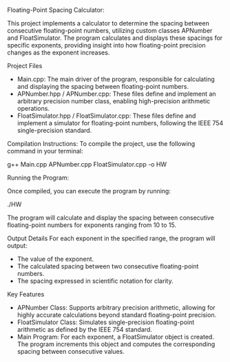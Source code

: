 Floating-Point Spacing Calculator:


This project implements a calculator to determine the spacing between consecutive floating-point numbers, utilizing custom classes APNumber and FloatSimulator. The program calculates and displays these spacings for specific exponents, providing insight into how floating-point precision changes as the exponent increases.

Project Files
- Main.cpp: The main driver of the program, responsible for calculating and displaying the spacing between floating-point numbers.
- APNumber.hpp / APNumber.cpp: These files define and implement an arbitrary precision number class, enabling high-precision arithmetic operations.
- FloatSimulator.hpp / FloatSimulator.cpp: These files define and implement a simulator for floating-point numbers, following the IEEE 754 single-precision standard.

Compilation Instructions:
To compile the project, use the following command in your terminal:

g++ Main.cpp APNumber.cpp FloatSimulator.cpp -o HW

Running the Program:

Once compiled, you can execute the program by running:

./HW

The program will calculate and display the spacing between consecutive floating-point numbers for exponents ranging from 10 to 15.

Output Details
For each exponent in the specified range, the program will output:
- The value of the exponent.
- The calculated spacing between two consecutive floating-point numbers.
- The spacing expressed in scientific notation for clarity.

Key Features
- APNumber Class: Supports arbitrary precision arithmetic, allowing for highly accurate calculations beyond standard floating-point precision.
- FloatSimulator Class: Simulates single-precision floating-point arithmetic as defined by the IEEE 754 standard.
- Main Program: For each exponent, a FloatSimulator object is created. The program increments this object and computes the corresponding spacing between consecutive values.


